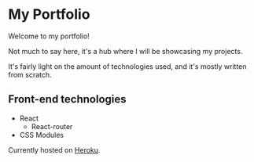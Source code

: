 # My Portfolio

Welcome to my portfolio!

Not much to say here, it's a hub where I will be showcasing my projects.

It's fairly light on the amount of technologies used, and it's mostly written from scratch.

## Front-end technologies

* React
  * React-router
* CSS Modules


Currently hosted on [Heroku](https://www.andreimorogan.live/).
